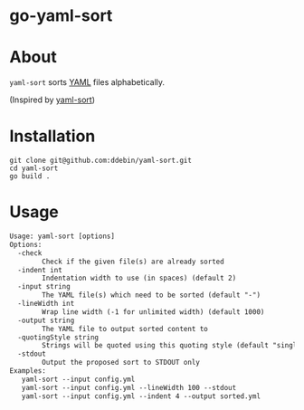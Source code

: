 go-yaml-sort
============

# About

`yaml-sort` sorts [YAML](https://yaml.org/) files alphabetically.

(Inspired by [yaml-sort](https://github.com/ddebin/yaml-sort))

# Installation

```shell
git clone git@github.com:ddebin/yaml-sort.git
cd yaml-sort
go build .
```

# Usage

```txt
Usage: yaml-sort [options]
Options:
  -check
    	Check if the given file(s) are already sorted
  -indent int
    	Indentation width to use (in spaces) (default 2)
  -input string
    	The YAML file(s) which need to be sorted (default "-")
  -lineWidth int
    	Wrap line width (-1 for unlimited width) (default 1000)
  -output string
    	The YAML file to output sorted content to
  -quotingStyle string
    	Strings will be quoted using this quoting style (default "single")
  -stdout
    	Output the proposed sort to STDOUT only
Examples:
   yaml-sort --input config.yml
   yaml-sort --input config.yml --lineWidth 100 --stdout
   yaml-sort --input config.yml --indent 4 --output sorted.yml
```
